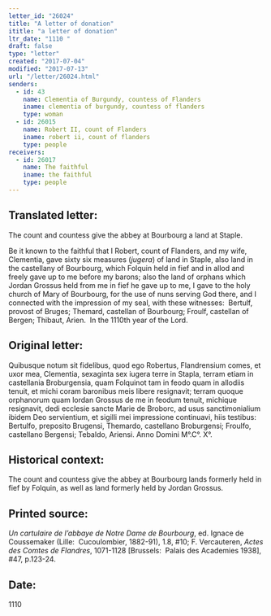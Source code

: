 ```yaml
---
letter_id: "26024"
title: "A letter of donation"
ititle: "a letter of donation"
ltr_date: "1110 "
draft: false
type: "letter"
created: "2017-07-04"
modified: "2017-07-13"
url: "/letter/26024.html"
senders:
  - id: 43
    name: Clementia of Burgundy, countess of Flanders
    iname: clementia of burgundy, countess of flanders
    type: woman
  - id: 26015
    name: Robert II, count of Flanders
    iname: robert ii, count of flanders
    type: people
receivers:
  - id: 26017
    name: The faithful
    iname: the faithful
    type: people
---
```

<h2> Translated letter:</h2><p>The count and countess give the abbey at Bourbourg a land at Staple.</p><p>Be it known to the faithful that I Robert, count of Flanders, and my wife, Clementia, gave sixty six measures (<i>jugera</i>) of land in Staple, also land in the castellany of Bourbourg, which Folquin held in fief and in allod and freely gave up to me before my barons; also the land of orphans which Jordan Grossus held from me in fief he gave up to me, I gave to the holy church of Mary of Bourbourg, for the use of nuns serving God there, and I connected with the impression of my seal, with these witnesses:&nbsp; Bertulf, provost of Bruges; Themard, castellan of Bourbourg; Froulf, castellan of Bergen; Thibaut, Arien.&nbsp; In the 1110th year of the Lord.</p><h2 class="mt-4"> Original letter:</h2><p>Quibusque notum sit fidelibus, quod ego Robertus, Flandrensium comes, et uxor mea, Clementia, sexaginta sex iugera terre in Stapla, terram etiam in castellania Broburgensia, quam Folquinot tam in feodo quam in allodiis tenuit, et michi coram baronibus meis libere resignavit; terram quoque orphanorum quam lordan Grossus de me in feodum tenuit, michique resignavit, dedi ecclesie sancte&nbsp;Marie de Broborc, ad usus sanctimonialium ibidem Deo servientium, et sigilli mei impressione continuavi, hiis testibus: Bertulfo, preposito Brugensi, Themardo, castellano Broburgensi; Froulfo, castellano Bergensi; Tebaldo, Ariensi. Anno Domini M°.C°. X°.</p><h2 class="mt-4"> Historical context:</h2><p>The count and countess give the abbey at Bourbourg lands formerly held in fief by Folquin, as well as land formerly held by Jordan Grossus.</p><h2 class="mt-4"> Printed source:</h2><p><i>Un cartulaire de l’abbaye de Notre Dame de Bourbourg</i>, ed. Ignace de Coussemaker (Lille:&nbsp; Cucoulombier, 1882-91), 1.8, #10;&nbsp;F. Vercauteren,&nbsp;<i>Actes des Comtes de Flandres</i>, 1071-1128 [Brussels:&nbsp; Palais des Academies 1938], #47, p.123-24.</p><h2 class="mt-4"> Date:</h2>1110 